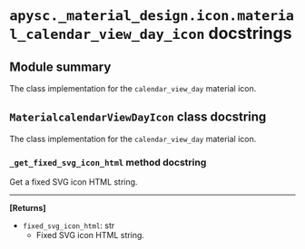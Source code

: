 # `apysc._material_design.icon.material_calendar_view_day_icon` docstrings

## Module summary

The class implementation for the `calendar_view_day` material icon.

## `MaterialcalendarViewDayIcon` class docstring

The class implementation for the `calendar_view_day` material icon.

### `_get_fixed_svg_icon_html` method docstring

Get a fixed SVG icon HTML string.<hr>

**[Returns]**

- `fixed_svg_icon_html`: str
  - Fixed SVG icon HTML string.